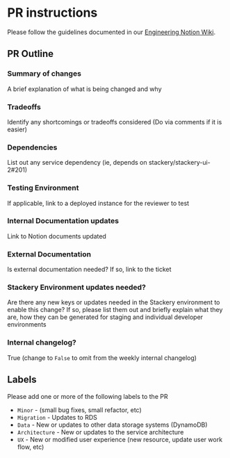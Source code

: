 # PR instructions
Please follow the guidelines documented in our [Engineering Notion Wiki](https://www.notion.so/stackery/Pull-Requests-Guidelines-d2a30986f1c24fdbbe6d231866848b19).

## PR Outline

### Summary of changes
A brief explanation of what is being changed and why

### Tradeoffs
Identify any shortcomings or tradeoffs considered (Do via comments if it is easier)

### Dependencies
List out any service dependency (ie, depends on stackery/stackery-ui-2#201)

### Testing Environment
If applicable, link to a deployed instance for the reviewer to test

### Internal Documentation updates
Link to Notion documents updated

### External Documentation
Is external documentation needed? If so, link to the ticket

### Stackery Environment updates needed?
Are there any new keys or updates needed in the Stackery environment to enable this change?
If so, please list them out and briefly explain what they are, how they can be generated for staging and individual developer environments

### Internal changelog?
True (change to `False` to omit from the weekly internal changelog)

## Labels
Please add one or more of the following labels to the PR
* `Minor` - (small bug fixes, small refactor, etc)
* `Migration` - Updates to RDS
* `Data` - New or updates to other data storage systems (DynamoDB)
* `Architecture` - New or updates to the service architecture
* `UX` - New or modified user experience (new resource, update user work flow, etc)

